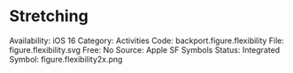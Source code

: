 # Stretching

Availability: iOS 16
Category: Activities
Code: backport.figure.flexibility
File: figure.flexibility.svg
Free: No
Source: Apple SF Symbols
Status: Integrated
Symbol: figure.flexibility2x.png